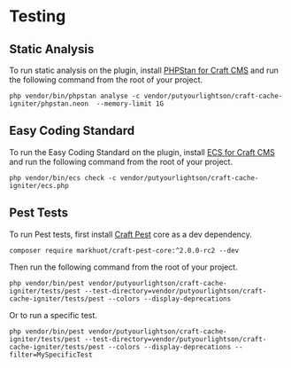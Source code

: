 # Testing

## Static Analysis

To run static analysis on the plugin, install [PHPStan for Craft CMS](https://github.com/craftcms/phpstan) and run the following command from the root of your project.

```shell
php vendor/bin/phpstan analyse -c vendor/putyourlightson/craft-cache-igniter/phpstan.neon  --memory-limit 1G
```

## Easy Coding Standard

To run the Easy Coding Standard on the plugin, install [ECS for Craft CMS](https://github.com/craftcms/ecs) and run the following command from the root of your project.

```shell
php vendor/bin/ecs check -c vendor/putyourlightson/craft-cache-igniter/ecs.php
```

## Pest Tests

To run Pest tests, first install [Craft Pest](https://craft-pest.com/) core as a dev dependency.

```shell
composer require markhuot/craft-pest-core:^2.0.0-rc2 --dev
```

Then run the following command from the root of your project.

```shell
php vendor/bin/pest vendor/putyourlightson/craft-cache-igniter/tests/pest --test-directory=vendor/putyourlightson/craft-cache-igniter/tests/pest --colors --display-deprecations
```

Or to run a specific test.

```shell
php vendor/bin/pest vendor/putyourlightson/craft-cache-igniter/tests/pest --test-directory=vendor/putyourlightson/craft-cache-igniter/tests/pest --colors --display-deprecations --filter=MySpecificTest
```
